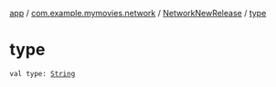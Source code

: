 [app](../../index.md) / [com.example.mymovies.network](../index.md) / [NetworkNewRelease](index.md) / [type](./type.md)

# type

`val type: `[`String`](https://kotlinlang.org/api/latest/jvm/stdlib/kotlin/-string/index.html)